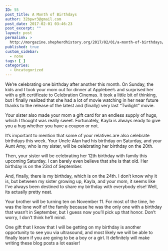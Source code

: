 ```yaml
---
ID: 55
post_title: A Month of Birthdays
author: 32bpwr3@gmail.com
post_date: 2017-02-01 03:46:23
post_excerpt: ""
layout: post
permalink: >
  http://morgazine.shepherdhistory.org/2017/02/01/a-month-of-birthdays/
published: true
custom_sidebar:
  - none
tags: [ ]
categories:
  - Uncategorized
---
```

<p><span style="font-weight: 400;">We’re celebrating one birthday after another this month. On Sunday, the kids and I took your mom out for dinner at Applebee’s and surprised her with a gift certificate to Celebration Cinemas. It took a little bit of thinking, but I finally realized that she had a lot of movie watching in her near future thanks to the release of the latest and (finally) very last “Twilight” movie.</span></p><p><span style="font-weight: 400;">Your sister also made your mom a gift card for an endless supply of hugs, which I thought was really sweet. Fortunately, Kayla is always ready to give you a hug whether you have a coupon or not.</span></p><p><span style="font-weight: 400;">It’s important to mention that some of your relatives are also celebrate birthdays this week. Your Uncle Alan had his birthday on Saturday, and your Aunt Amy, who is my sister, will be celebrating her birthday on the 20th.</span></p><p><span style="font-weight: 400;">Then, your sister will be celebrating her 12th birthday with family this upcoming Saturday. I can barely even believe that she is that old. Her birthday is on the 23rd of September.</span></p><p><span style="font-weight: 400;">And, finally, there is my birthday, which is on the 24th. I don’t know why it is, but between my sister growing up, Kayla, and your mom, it seems like I’ve always been destined to share my birthday with everybody else! Well, its actually pretty neat.</span></p><p><span style="font-weight: 400;">Your brother will be turning ten on November 11. For most of the time, he was the lone wolf of the family because he was the only one with a birthday that wasn’t in September, but I guess now you’ll pick up that honor. Don’t worry, I don’t think he’ll mind.</span></p><p><span style="font-weight: 400;">One gift that I know that I will be getting on my birthday is another opportunity to see you via ultrasound, and most likely we will be able to finally learn if you are going to be a boy or a girl. It definitely will make writing these blog posts a lot easier!</span></p>